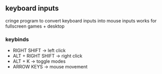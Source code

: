 ## keyboard inputs
cringe program to convert keyboard inputs into mouse inputs
works for fullscreen games + desktop
### keybinds

* RIGHT SHIFT -> left click
* ALT + RIGHT SHIFT -> right click
* ALT + K -> toggle modes
* ARROW KEYS -> mouse movement